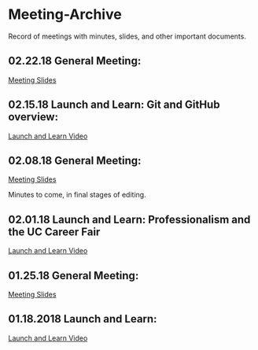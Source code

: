 # Meeting-Archive
Record of meetings with minutes, slides, and other important documents.

## 02.22.18 General Meeting:
[Meeting Slides](goo.gl/2PYK2G)

## 02.15.18 Launch and Learn: Git and GitHub overview:
[Launch and Learn Video](https://www.youtube.com/watch?v=b8EQ_EcnjiQ)

## 02.08.18 General Meeting:
[Meeting Slides](https://docs.google.com/presentation/d/1Ac6WbhAn3ab5PAx4E-7Ylp_YkcDlu-KJ7du-VRWB18E/edit?usp=sharing)

Minutes to come, in final stages of editing.

## 02.01.18 Launch and Learn: Professionalism and the UC Career Fair
[Launch and Learn Video](https://www.youtube.com/watch?v=ICzbrer8HHs)

## 01.25.18 General Meeting:
[Meeting Slides](https://docs.google.com/presentation/d/10VWH_HSCKyYTN8_kQykGLQFYh_3NhjV3DEjfZL7XI6E/edit#slide=id.p3)

## 01.18.2018 Launch and Learn: 
[Launch and Learn Video](https://www.youtube.com/watch?v=r67IILsffqg)
 
